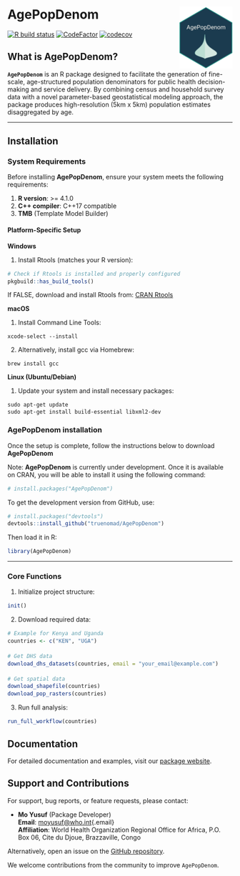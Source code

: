 # AgePopDenom <img src="man/figures/logo.png" align="right" height="138"/>

<!-- badges: start -->

[![R build status](https://github.com/truenomad/agepopdenom/workflows/R-CMD-check/badge.svg)](https://github.com/truenomad/agepopdenom/actions) [![CodeFactor](https://www.codefactor.io/repository/github/truenomad/agepopdenom/badge)](https://www.codefactor.io/repository/github/truenomad/agepopdenom) [![codecov](https://codecov.io/gh/truenomad/AgePopDenom/graph/badge.svg?token=UL9XKIIXTQ)](https://codecov.io/gh/truenomad/AgePopDenom)
<!-- badges: end -->

## What is AgePopDenom?

**`AgePopDenom`** is an R package designed to facilitate the generation of fine-scale, age-structured population denominators for public health decision-making and service delivery. By combining census and household survey data with a novel parameter-based geostatistical modeling approach, the package produces high-resolution (5km x 5km) population estimates disaggregated by age.

------------------------------------------------------------------------

## Installation

### System Requirements

Before installing **AgePopDenom**, ensure your system meets the following requirements:

1.  **R version**: \>= 4.1.0
2.  **C++ compiler**: C++17 compatible
3.  **TMB** (Template Model Builder)

#### Platform-Specific Setup

**Windows**

1.  Install Rtools (matches your R version):

``` r
# Check if Rtools is installed and properly configured
pkgbuild::has_build_tools()
```

If FALSE, download and install Rtools from: [CRAN Rtools](https://cran.r-project.org/bin/windows/Rtools/)

**macOS**

1.  Install Command Line Tools:

```         
xcode-select --install
```

2.  Alternatively, install gcc via Homebrew:

```         
brew install gcc
```

**Linux (Ubuntu/Debian)**

1.  Update your system and install necessary packages:

```         
sudo apt-get update
sudo apt-get install build-essential libxml2-dev
```

### AgePopDenom installation

Once the setup is complete, follow the instructions below to download **AgePopDenom**

Note: **AgePopDenom** is currently under development. Once it is available on CRAN, you will be able to install it using the following command:

``` r
# install.packages("AgePopDenom")
```

To get the development version from GitHub, use:

``` r
# install.packages("devtools")
devtools::install_github("truenomad/AgePopDenom")
```

Then load it in R:

``` r
library(AgePopDenom)
```

------------------------------------------------------------------------

### Core Functions

1.  Initialize project structure:

``` r
init()
```

2.  Download required data:

``` r
# Example for Kenya and Uganda
countries <- c("KEN", "UGA")

# Get DHS data
download_dhs_datasets(countries, email = "your_email@example.com")

# Get spatial data
download_shapefile(countries)
download_pop_rasters(countries)
```

3.  Run full analysis:

``` r
run_full_workflow(countries)
```

## Documentation

For detailed documentation and examples, visit our [package website](https://truenomad.github.io/AgePopDenom/).

## Support and Contributions

For support, bug reports, or feature requests, please contact:

-   **Mo Yusuf** (Package Developer)\
    **Email**: [moyusuf\@who.int](mailto:moyusuf@who.int){.email}\
    **Affiliation**: World Health Organization Regional Office for Africa, P.O. Box 06, Cite du Djoue, Brazzaville, Congo

Alternatively, open an issue on the [GitHub repository](https://github.com/trunomad/AgePopDenom).

We welcome contributions from the community to improve `AgePopDenom`.

